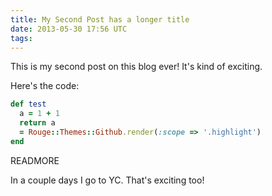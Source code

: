 ```yaml
---
title: My Second Post has a longer title
date: 2013-05-30 17:56 UTC
tags:
---
```


This is my second post on this blog ever! It's kind of exciting.

Here's the code:

```ruby
def test
  a = 1 + 1
  return a
  = Rouge::Themes::Github.render(:scope => '.highlight') 
end
```

READMORE

In a couple days I go to YC. That's exciting too!